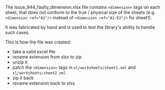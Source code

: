 The issue_944_faulty_dimension.xlsx file contains `<dimension>` tags on each sheet, that does not conform to the true / physical size of the sheets (e.g.  `<dimension ref="A1"/>` instead of `<dimension ref="A1:E2"/>` for sheet1).

It was fabricated by hand and is used to test the library's ability to handle such cases. 

This is how the file was created:
* take a valid excel file
* rename extension from xlsx to zip
* unzip it
* patch the `<dimension>` tags in `xl/worksheets/sheet1.xml` and `xl/worksheets/sheet2.xml`
* zip it back
* rename extension back to xlsx
